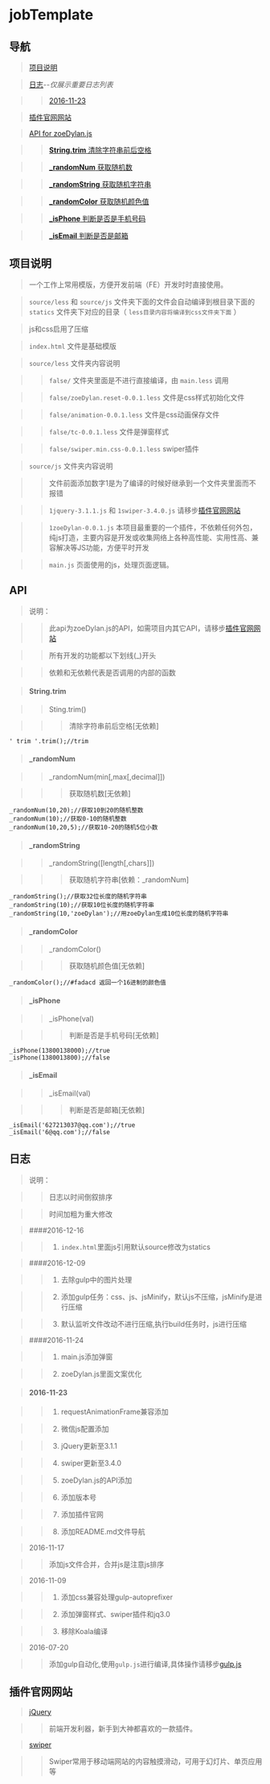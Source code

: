 # jobTemplate

## 导航

> [项目说明](#项目说明 "查看项目说明")

> [日志](#日志 "查看日志")--*仅展示重要日志列表*

>> [2016-11-23](#2016-11-23)

> [插件官网网站](#插件官网网站 "插件官网网站")

> [API for zoeDylan.js](#api "zoeDylan.js的API文档")

>> [**String.trim** 清除字符串前后空格](#stringtrim "清除字符串前后空格")

>> [**_randomNum** 获取随机数](#_randomnum "获取随机数")

>> [**_randomString** 获取随机字符串](#_randomstring "获取随机字符串")

>> [**_randomColor** 获取随机颜色值](#_randomcolor "获取随机颜色值")

>> [**_isPhone** 判断是否是手机号码](#_isphone "判断是否是手机号码")

>> [**_isEmail** 判断是否是邮箱](#_isemail "判断是否是邮箱")

## 项目说明

> 一个工作上常用模版，方便开发前端（FE）开发时时直接使用。

> `source/less` 和 `source/js` 文件夹下面的文件会自动编译到根目录下面的 `statics` 文件夹下对应的目录（ `less目录内容将编译到css文件夹下面` ）

> js和css启用了压缩

> `index.html` 文件是基础模版

> `source/less` 文件夹内容说明

>> `false/` 文件夹里面是不进行直接编译，由 `main.less` 调用

>> `false/zoeDylan.reset-0.0.1.less` 文件是css样式初始化文件

>> `false/animation-0.0.1.less` 文件是css动画保存文件

>> `false/tc-0.0.1.less` 文件是弹窗样式

>> `false/swiper.min.css-0.0.1.less` swiper插件

> `source/js` 文件夹内容说明

>> 文件前面添加数字1是为了编译的时候好继承到一个文件夹里面而不报错

>> `1jquery-3.1.1.js` 和 `1swiper-3.4.0.js` 请移步[插件官网网站](#插件官网网站 "插件官网网站")

>> `1zoeDylan-0.0.1.js` 本项目最重要的一个插件，不依赖任何外包，纯js打造，主要内容是开发或收集网络上各种高性能、实用性高、兼容解决等JS功能，方便平时开发

>> `main.js` 页面使用的js，处理页面逻辑。

## API

> 说明： 

>> 此api为zoeDylan.js的API，如需项目内其它API，请移步[插件官网网站](#插件官网网站 "插件官网网站")

>> 所有开发的功能都以下划线(_)开头

>> 依赖和无依赖代表是否调用的内部的函数

> #### String.trim

>> Sting.trim()

>>> 清除字符串前后空格[无依赖]

    ' trim '.trim();//trim

> #### _randomNum

>> _randomNum(min[,max[,decimal]])

>>> 获取随机数[无依赖]

    _randomNum(10,20);//获取10到20的随机整数
    _randomNum(10);//获取0-10的随机整数
    _randomNum(10,20,5);//获取10-20的随机5位小数

> #### _randomString

>> _randomString([length[,chars]])

>>> 获取随机字符串[依赖：_randomNum]

    _randomString();//获取32位长度的随机字符串
    _randomString(10);//获取10位长度的随机字符串
    _randomString(10,'zoeDylan');//用zoeDylan生成10位长度的随机字符串

> #### _randomColor

>> _randomColor()

>>> 获取随机颜色值[无依赖]

    _randomColor();//#fadacd 返回一个16进制的颜色值

> #### _isPhone

>> _isPhone(val)

>>> 判断是否是手机号码[无依赖]

    _isPhone(13800138000);//true
    _isPhone(1380013800);//false

> #### _isEmail

>> _isEmail(val)

>>> 判断是否是邮箱[无依赖]

    _isEmail('627213037@qq.com');//true
    _isEmail('6@qq.com');//false

## 日志

> 说明：

>> 日志以时间倒叙排序 

>> 时间加粗为重大修改

> ####2016-12-16

>> 1. `index.html`里面js引用默认source修改为statics

> ####2016-12-09

>> 1. 去除gulp中的图片处理

>> 2. 添加gulp任务：css、js、jsMinify，默认js不压缩，jsMinify是进行压缩

>> 3. 默认监听文件改动不进行压缩,执行build任务时，js进行压缩

> ####2016-11-24

>> 1. main.js添加弹窗

>> 2. zoeDylan.js里面文案优化

> #### 2016-11-23

>> 1. requestAnimationFrame兼容添加

>> 2. 微信js配置添加 

>> 3. jQuery更新至3.1.1

>> 4. swiper更新至3.4.0

>> 5. zoeDylan.js的API添加

>> 6. 添加版本号

>> 7. 添加插件官网

>> 8. 添加README.md文件导航

> 2016-11-17

>> 添加js文件合并，合并js是注意js排序

> 2016-11-09

>> 1. 添加css兼容处理gulp-autoprefixer

>> 2. 添加弹窗样式、swiper插件和jq3.0

>> 3. 移除Koala编译

> 2016-07-20 

>> 添加gulp自动化,使用`gulp.js`进行编译,具体操作请移步[gulp.js](http://www.gulpjs.com.cn/docs/api/)


## 插件官网网站

> [jQuery](http://jquery.com/)

>> 前端开发利器，新手到大神都喜欢的一款插件。

> [swiper](http://www.swiper.com.cn/)

>> Swiper常用于移动端网站的内容触摸滑动，可用于幻灯片、单页应用等